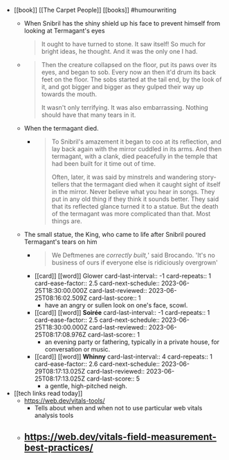 - [[book]] [[The Carpet People]] [[books]] #humourwriting
	- When Snibril has the shiny shield up his face to prevent himself from looking at Termagant's eyes
	  
	  > It ought to have turned to stone. It saw itself! So much for bright ideas, he thought. And it was the only one I had.
	- > Then the creature collapsed on the floor, put its paws over its eyes, and began to sob. Every now an then it'd drum its back feet on the floor. The sobs started at the tail end, by the look of it, and got bigger and bigger as they gulped their way up towards the mouth.
	  >
	  > It wasn't only terrifying. It was also embarrassing. Nothing should have that many tears in it.
	- When the termagant died.
		- > To Snibril's amazement it began to coo at its reflection, and lay back again with the mirror cuddled in its arms. And then termagant, with a clank, died peacefully in the temple that had been built for it time out of time.
		  >
		  > Often, later, it was said by minstrels and wandering story-tellers that the termagant died when it caught sight of itself in the mirror. Never believe what you hear in songs. They put in any old thing if they think it sounds better. They said that its reflected glance turned it to a statue. But the death of the termagant was more complicated than that. Most things are.
	- The small statue, the King, who came to life after Snibril poured Termagant's tears on him
		- > We Deftmenes are *correctly built,*' said Brocando. 'It's no business of ours if everyone else is ridiciously overgrown'
		- [[card]] [[word]] Glower
		  card-last-interval:: -1
		  card-repeats:: 1
		  card-ease-factor:: 2.5
		  card-next-schedule:: 2023-06-25T18:30:00.000Z
		  card-last-reviewed:: 2023-06-25T08:16:02.509Z
		  card-last-score:: 1
			- have an angry  or sullen look on one's face, scowl.
		- [[card]] [[word]] **Soirée**
		  card-last-interval:: -1
		  card-repeats:: 1
		  card-ease-factor:: 2.5
		  card-next-schedule:: 2023-06-25T18:30:00.000Z
		  card-last-reviewed:: 2023-06-25T08:17:08.976Z
		  card-last-score:: 1
			- an evening party or fathering, typically in a private house, for conversation or music.
		- [[card]] [[word]] **Whinny**
		  card-last-interval:: 4
		  card-repeats:: 1
		  card-ease-factor:: 2.6
		  card-next-schedule:: 2023-06-29T08:17:13.025Z
		  card-last-reviewed:: 2023-06-25T08:17:13.025Z
		  card-last-score:: 5
			- a gentle, high-pitched neigh.
- [[tech links read today]]
	- https://web.dev/vitals-tools/
		- Tells about when and when not to use particular web vitals analysis tools
	- https://web.dev/vitals-field-measurement-best-practices/
		-